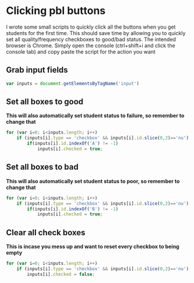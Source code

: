 # Clicking pbl buttons 
I wrote some small scripts to quickly click all the buttons when you get students for the first time.
This should save time by allowing you to quickly set all quality/frequency checkboxes to good/bad status.
The intended browser is Chrome. Simply open the console (ctrl+shift+i and click the console tab)
and copy paste the script for the action you want

## Grab input fields
```javascript
var inputs = document.getElementsByTagName('input')
```

## Set all boxes to good
**This will also automatically set student status to failure, so remember to change that**
```javascript
for (var i=0; i<inputs.length; i++)
    if (inputs[i].type == 'checkbox' && inputs[i].id.slice(0,2)=='nu')
        if(inputs[i].id.indexOf('A') != -1)
            inputs[i].checked = true;
```
            
## Set all boxes to bad
**This will also automatically set student status to poor, so remember to change that**
```javascript
for (var i=0; i<inputs.length; i++)
    if (inputs[i].type == 'checkbox' && inputs[i].id.slice(0,2)=='nu')
        if(inputs[i].id.indexOf('B') != -1)
            inputs[i].checked = true;
```

## Clear all check boxes
**This is incase you mess up and want to reset every checkbox to being empty**
```javascript
for (var i=0; i<inputs.length; i++)
    if (inputs[i].type == 'checkbox' && inputs[i].id.slice(0,2)=='nu')
        inputs[i].checked = false;
```
